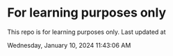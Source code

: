 # For learning purposes only
This repo is for learning purposes only.
Last updated at

Wednesday, January 10, 2024 11:43:06 AM


